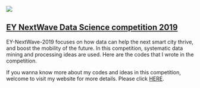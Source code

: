 ![](https://img.shields.io/badge/license-Apache%202-blue)

## [EY NextWave Data Science competition 2019](https://www.ey.com/gl/en/careers/students/ey-data-science-challenge 'EY-NextWave-2019')

EY-NextWave-2019 focuses on how data can help the next smart city thrive, and boost the mobility of the future. In this competition, systematic data mining and processing ideas are used. Here are the codes that I wrote in the competition.

If you wanna know more about my codes and ideas in this competition, welcome to visit my website for more details. Please click [HERE](https://www.zhongyu.site/post/2019-6-ey/ 'zhongyu.site').
